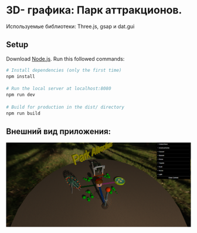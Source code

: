 # 3D- графика: Парк аттракционов.
Используемые библиотеки: Three.js, gsap и dat.gui

## Setup
Download [Node.js](https://nodejs.org/en/download/).
Run this followed commands:

``` bash
# Install dependencies (only the first time)
npm install

# Run the local server at localhost:8080
npm run dev

# Build for production in the dist/ directory
npm run build
```
## Внешний вид приложения:
![Alt text](/park.png?raw=true "Внешний вид приложения")
